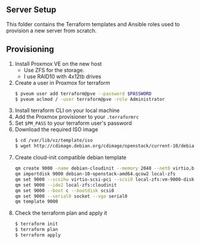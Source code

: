 ## Server Setup

This folder contains the Terraform templates and Ansible roles used to provision a new server from scratch.

## Provisioning

1. Install Proxmox VE on the new host
    - Use ZFS for the storage.
    - I use RAID10 with 4x12tb drives
1. Create a user in Proxmox for terraform
    ```bash
    $ pveum user add terraform@pve --password $PASSWORD
    $ pveum aclmod / -user terraform@pve -role Administrator
    ```
1. Install terraform CLI on your local machine
1. Add the Proxmox provisioner to your `.terraformrc`
1. Set `$PM_PASS` to your terraform user's password
1. Download the required ISO image
    ```bash
    $ cd /var/lib/vz/template/iso
    $ wget http://cdimage.debian.org/cdimage/openstack/current-10/debian-10-openstack-amd64.qcow2
    ```
1. Create cloud-init compatible debian template
    ```bash
    qm create 9000 -name debian-cloudinit --memory 2048 --net0 virtio,bridge=vmbr0
    qm importdisk 9000 debian-10-openstack-amd64.qcow2 local-zfs
    qm set 9000 --scsihw virtio-scsi-pci --scsi0 local-zfs:vm-9000-disk-0
    qm set 9000 --ide2 local-zfs:cloudinit
    qm set 9000 --boot c --bootdisk scsi0
    qm set 9000 --serial0 socket --vga serial0
    qm template 9000
    ```
1. Check the terraform plan and apply it
    ```bash
    $ terraform init
    $ terraform plan
    $ terraform apply
    ```
